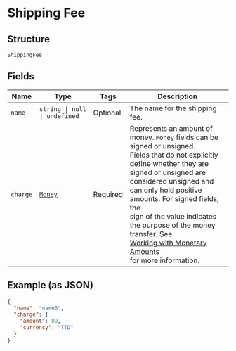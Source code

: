 <!-- Optimized: 2025-10-06 -->
<!-- RPM: 1.6.2.1.1.6.2.1_shipping-fee_20251006 -->
<!-- Session: E2E RPM DNA Application -->
<!-- AOM: RND (Reggie & Dro) -->
<!-- COI: TECHNOLOGY -->
<!-- RPM: HIGH -->
<!-- ACTION: BUILD -->


# Shipping Fee

## Structure

`ShippingFee`

## Fields

| Name | Type | Tags | Description |
|  --- | --- | --- | --- |
| `name` | `string \| null \| undefined` | Optional | The name for the shipping fee. |
| `charge` | [`Money`](../../doc/models/money.md) | Required | Represents an amount of money. `Money` fields can be signed or unsigned.<br>Fields that do not explicitly define whether they are signed or unsigned are<br>considered unsigned and can only hold positive amounts. For signed fields, the<br>sign of the value indicates the purpose of the money transfer. See<br>[Working with Monetary Amounts](https://developer.squareup.com/docs/build-basics/working-with-monetary-amounts)<br>for more information. |

## Example (as JSON)

```json
{
  "name": "name6",
  "charge": {
    "amount": 80,
    "currency": "TTD"
  }
}
```
